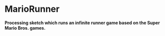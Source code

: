 # MarioRunner
<strong>Processing sketch which runs an infinite runner game based on the Super Mario Bros. games.</strong>
